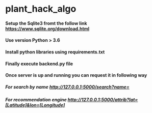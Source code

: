 # plant_hack_algo

#### Setup the Sqlite3 fromt the follow link https://www.sqlite.org/download.html

#### Use version Python > 3.6

#### Install python libraries using requirements.txt

#### Finally execute backend.py file

#### Once server is up and running you can request it in following way
##### For search by name http://127.0.0.1:5000/search?name=<Plant Name>
##### For recommendation engine http://127.0.0.1:5000/attrib?lat=[Latitude]&lon=[Longitude]
